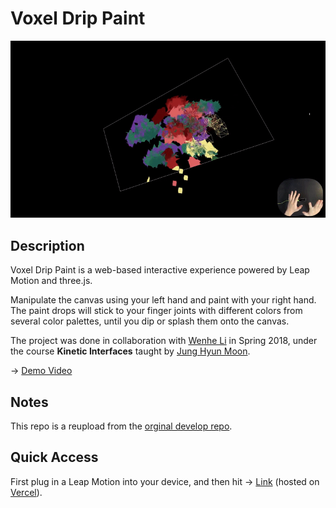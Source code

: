 # Voxel Drip Paint

[![Animated Cover](img/cover.gif)](https://www.youtube.com/watch?v=CoZa4juJYbQ)

## Description

Voxel Drip Paint is a web-based interactive experience powered by Leap Motion and three.js.

Manipulate the canvas using your left hand and paint with your right hand. The paint drops will stick to your finger joints with different colors from several color palettes, until you dip or splash them onto the canvas.

The project was done in collaboration with [Wenhe Li](https://github.com/WenheLI) in Spring 2018, under the course **Kinetic Interfaces** taught by [Jung Hyun Moon](http://moqn.net/).

-> [Demo Video](https://www.youtube.com/watch?v=CoZa4juJYbQ)

## Notes

This repo is a reupload from the [orginal develop repo](https://github.com/WenheLI/PixelFantasy).

## Quick Access

First plug in a Leap Motion into your device, and then hit -> [Link](https://voxel-drip-paint.vercel.app/) (hosted on [Vercel](https://vercel.com)).
